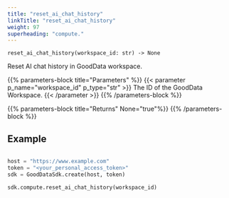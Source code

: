 ```yaml
---
title: "reset_ai_chat_history"
linkTitle: "reset_ai_chat_history"
weight: 97
superheading: "compute."
---
```


``reset_ai_chat_history(workspace_id: str) -> None``

Reset AI chat history in GoodData workspace.


{{% parameters-block  title="Parameters" %}}
{{< parameter p_name="workspace_id" p_type="str" >}}
The ID of the GoodData Workspace.
{{< /parameter >}}
{{% /parameters-block %}}

{{% parameters-block title="Returns" None="true"%}}
{{% /parameters-block %}}


## Example

```python

host = "https://www.example.com"
token = "<your_personal_access_token>"
sdk = GoodDataSdk.create(host, token)

sdk.compute.reset_ai_chat_history(workspace_id)
```
